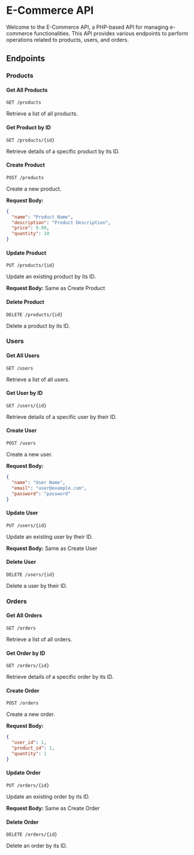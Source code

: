 
# E-Commerce API

Welcome to the E-Commerce API, a PHP-based API for managing e-commerce functionalities. This API provides various endpoints to perform operations related to products, users, and orders.



## Endpoints

### Products

#### Get All Products

```
GET /products
```

Retrieve a list of all products.

#### Get Product by ID

```
GET /products/{id}
```

Retrieve details of a specific product by its ID.

#### Create Product

```
POST /products
```

Create a new product.

**Request Body:**
```json
{
  "name": "Product Name",
  "description": "Product Description",
  "price": 9.99,
  "quantity": 10
}
```

#### Update Product

```
PUT /products/{id}
```

Update an existing product by its ID.

**Request Body:** Same as Create Product

#### Delete Product

```
DELETE /products/{id}
```

Delete a product by its ID.

### Users

#### Get All Users

```
GET /users
```

Retrieve a list of all users.

#### Get User by ID

```
GET /users/{id}
```

Retrieve details of a specific user by their ID.

#### Create User

```
POST /users
```

Create a new user.

**Request Body:**
```json
{
  "name": "User Name",
  "email": "user@example.com",
  "password": "password"
}
```

#### Update User

```
PUT /users/{id}
```

Update an existing user by their ID.

**Request Body:** Same as Create User

#### Delete User

```
DELETE /users/{id}
```

Delete a user by their ID.

### Orders

#### Get All Orders

```
GET /orders
```

Retrieve a list of all orders.

#### Get Order by ID

```
GET /orders/{id}
```

Retrieve details of a specific order by its ID.

#### Create Order

```
POST /orders
```

Create a new order.

**Request Body:**
```json
{
  "user_id": 1,
  "product_id": 1,
  "quantity": 1
}
```

#### Update Order

```
PUT /orders/{id}
```

Update an existing order by its ID.

**Request Body:** Same as Create Order

#### Delete Order

```
DELETE /orders/{id}
```

Delete an order by its ID.
